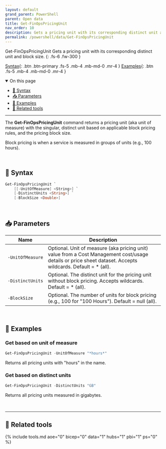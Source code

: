 ```yaml
---
layout: default
grand_parent: PowerShell
parent: Open data
title: Get-FinOpsPricingUnit
nav_order: 10
description: Gets a pricing unit with its corresponding distinct unit and block size.
permalink: /powershell/data/Get-FinOpsPricingUnit
---
```


<span class="fs-9 d-block mb-4">Get-FinOpsPricingUnit</span>
Gets a pricing unit with its corresponding distinct unit and block size.
{: .fs-6 .fw-300 }

[Syntax](#-syntax){: .btn .btn-primary .fs-5 .mb-4 .mb-md-0 .mr-4 }
[Examples](#-examples){: .btn .fs-5 .mb-4 .mb-md-0 .mr-4 }

<details open markdown="1">
   <summary class="fs-2 text-uppercase">On this page</summary>

- [🧮 Syntax](#-syntax)
- [📥 Parameters](#-parameters)
- [🌟 Examples](#-examples)
- [🧰 Related tools](#-related-tools)

</details>

---

The **Get-FinOpsPricingUnit** command returns a pricing unit (aka unit of measure) with the singular, distinct unit based on applicable block pricing rules, and the pricing block size.

Block pricing is when a service is measured in groups of units (e.g., 100 hours).

<br>

## 🧮 Syntax

```powershell
Get-FinOpsPricingUnit `
    [[‑UnitOfMeasure] <String>] `
    [‑DistinctUnits <String>] `
    [‑BlockSize <Double>]
```

<br>

## 📥 Parameters

| Name | Description |
| ---- | ----------- |
| `‑UnitOfMeasure` | Optional. Unit of measure (aka pricing unit) value from a Cost Management cost/usage details or price sheet dataset. Accepts wildcards. Default = * (all). |
| `‑DistinctUnits` | Optional. The distinct unit for the pricing unit without block pricing. Accepts wildcards. Default = * (all). |
| `‑BlockSize` | Optional. The number of units for block pricing (e.g., 100 for "100 Hours"). Default = null (all). |

<br>

## 🌟 Examples

### Get based on unit of measure

```powershell
Get-FinOpsPricingUnit -UnitOfMeasure "*hours*"
```

Returns all pricing units with "hours" in the name.

### Get based on distinct units

```powershell
Get-FinOpsPricingUnit -DistinctUnits "GB"
```

Returns all pricing units measured in gigabytes.

<br>

---

## 🧰 Related tools

{% include tools.md aoe="0" bicep="0" data="1" hubs="1" pbi="1" ps="0" %}

<br>

